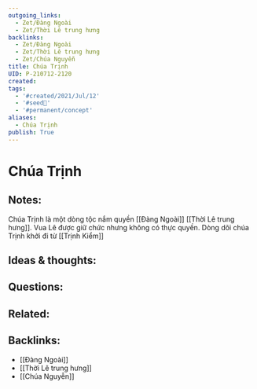 ```yaml
---
outgoing_links:
  - Zet/Đàng Ngoài
  - Zet/Thời Lê trung hưng
backlinks:
  - Zet/Đàng Ngoài
  - Zet/Thời Lê trung hưng
  - Zet/Chúa Nguyễn
title: Chúa Trịnh
UID: P-210712-2120
created: 
tags:
  - '#created/2021/Jul/12'
  - '#seed🥜'
  - '#permanent/concept'
aliases:
  - Chúa Trịnh
publish: True
---
```

# Chúa Trịnh

## Notes:
Chúa Trịnh là một dòng tộc nắm quyền [[Đàng Ngoài]] [[Thời Lê trung hưng]]. Vua Lê được giữ chức nhưng không có thực quyền.
Dòng dõi chúa Trịnh khởi đi từ [[Trịnh Kiểm]]

## Ideas & thoughts:

## Questions:

## Related:



## Backlinks:
- [[Đàng Ngoài]]
- [[Thời Lê trung hưng]]
- [[Chúa Nguyễn]]
